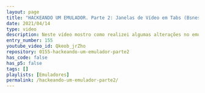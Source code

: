 ```yaml
---
layout: page
title: "HACKEANDO UM EMULADOR. Parte 2: Janelas de Vídeo em Tabs (Bsnes+)"
date: 2021/04/14
type: video
description: Neste vídeo mostro como realizei algumas alterações no emulador Bsnes Plus. Nesta segunda parte eu mostro como agrupar todas as janelas da parte de vídeo um apenas uma única janela com tabs.
entry_number: 155
youtube_video_id: Qkeob_jrZho
repository: 0155-hackeando-um-emulador-parte2
has_code: false
has_p5: false
tags: []
playlists: [Emuladores]
permalink: /hackeando-um-emulador-parte2/
---
```

